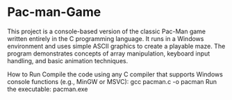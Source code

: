 # Pac-man-Game
This project is a console-based version of the classic Pac-Man game written entirely in the C programming language. It runs in a Windows environment and uses simple ASCII graphics to create a playable maze. The program demonstrates concepts of array manipulation, keyboard input handling, and basic animation techniques.

How to Run
Compile the code using any C compiler that supports Windows console functions (e.g., MinGW or MSVC):
gcc pacman.c -o pacman
Run the executable:
pacman.exe
